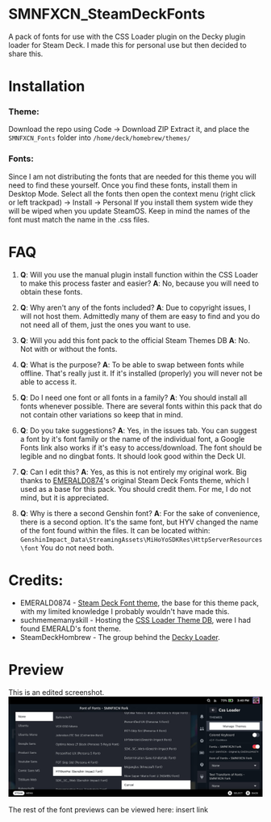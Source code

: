 # SMNFXCN_SteamDeckFonts

A pack of fonts for use with the CSS Loader plugin on the Decky plugin loader for Steam Deck.
I made this for personal use but then decided to share this.


# Installation

### Theme:
Download the repo using Code -> Download ZIP
Extract it, and place the `SMNFXCN_Fonts` folder into `/home/deck/homebrew/themes/`

### Fonts:
Since I am not distributing the fonts that are needed for this theme you will need to find these yourself.
Once you find these fonts, install them in Desktop Mode.
Select all the fonts then open the context menu (right click or left trackpad) -> Install -> Personal
If you install them system wide they will be wiped when you update SteamOS.
Keep in mind the names of the font must match the name in the .css files. 

# FAQ

 1. **Q**: Will you use the manual plugin install function within the CSS
    Loader to make this process faster and easier?
    **A**: No, because you will need to obtain these fonts.
    
 2. **Q**: Why aren't any of the fonts included? 
    **A**: Due to copyright issues, I will not host them. Admittedly many of them are easy to find and you do not need all of them, just the ones you want to use.
    
 3. **Q**: Will you add this font pack to the official Steam Themes DB 
     **A**: No. Not with or without the fonts.
    
 4. **Q**: What is the purpose? 
     **A**: To be able to swap between fonts while offline. That's really just it. If it's installed (properly) you will never not be able to access it.
    
 5. **Q**: Do I need one font or all fonts in a family? 
     **A**: You should install all fonts whenever possible. There are several fonts within this pack that do not contain other variations so keep that in mind.
    
 6. **Q**: Do you take suggestions? 
     **A**: Yes, in the issues tab. You can suggest a font by it's font family or the name of the individual font, a Google Fonts link also works if it's easy to access/download. The font should be legible and no dingbat fonts. It should look good within the Deck UI.
     
 7. **Q**: Can I edit this? 
     **A**: Yes, as this is not entirely my original work. Big thanks to [EMERALD0874](https://github.com/EMERALD0874/Steam-Deck-Themes)'s original Steam Deck Fonts theme, which I used as a base for this pack. You should credit them. For me, I do not mind, but it is appreciated.
     
 8. **Q**: Why is there a second Genshin font?
     **A**: For the sake of convenience, there is a second option. It's the same font, but HYV changed the name of the font found within the files. It can be located within: `GenshinImpact_Data\StreamingAssets\MiHoYoSDKRes\HttpServerResources\font`
You do not need both.

# Credits:

 - EMERALD0874 - [Steam Deck Font
   theme](https://github.com/EMERALD0874/Steam-Deck-Themes), the base
   for this theme pack, with my limited knowledge I probably wouldn't
   have made this.
 - suchmememanyskill - Hosting the [CSS Loader Theme
   DB](https://github.com/suchmememanyskill/CssLoader-ThemeDb), were I
   had found EMERALD's font theme.
 - SteamDeckHombrew - The group behind the [Decky
   Loader](https://github.com/SteamDeckHomebrew/decky-loader).

# Preview

This is an edited screenshot.
![](https://raw.githubusercontent.com/SimonFoxcoon/SMNFXCN_SteamDeckFonts/main/images/selectmenu.png)

The rest of the font previews can be viewed here: insert link
